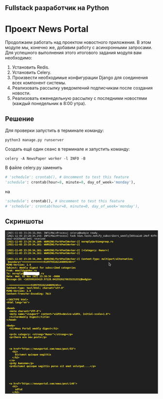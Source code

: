## Fullstack разработчик на Python

# Проект News Portal

Продолжаем работать над проектом новостного приложения. В этом модуле мы, конечно же, добавим работу с асинхронными запросами. Для успешного выполнения этого итогового задания модуля вам необходимо:

1. Установить Redis.
2. Установить Celery.
3. Произвести необходимые конфигурации Django для соединения всех компонент системы.
4. Реализовать рассылку уведомлений подписчикам после создания новости.
5. Реализовать еженедельную рассылку с последними новостями (каждый понедельник в 8:00 утра).

## Решение

Для проверки запустить в терминале команду:

    python3 manage.py runserver

Создать ещё один сеанс в терминале и запустить команду:

    celery -A NewsPaper worker -l INFO -B

В файле celery.py заменить

```py
# 'schedule': crontab(), # Uncomment to test this feature
'schedule': crontab(hour=8, minute=0, day_of_week='monday'),
```

на

```py
'schedule': crontab(), # Uncomment to test this feature
# 'schedule': crontab(hour=8, minute=0, day_of_week='monday'),
```

## Скриншоты

![Скриншот](./D7_1.png)
